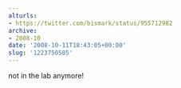 ```yaml
---
alturls:
- https://twitter.com/bismark/status/955712982
archive:
- 2008-10
date: '2008-10-11T18:43:05+00:00'
slug: '1223750585'
---
```


not in the lab anymore!

